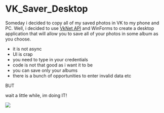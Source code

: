 # VK_Saver_Desktop

Someday i decided to copy all of my saved photos in VK to my phone and PC. Well, i decided to use <a href = "https://vknet.github.io/vk/">VkNet API</a> and WinForms to create a desktop application that will allow you to save all of your photos in some album as you choose. 
- it is not async
- UI is crap
- you need to type in your credentials 
- code is not that good as i want it to be
- you can save only your albums
- there is a bunch of opportunities to enter invalid data etc


BUT

wait a little while, im doing IT!

<img src = "https://pp.vk.me/c638725/v638725859/b371/UbqA4nXHGJw.jpg"></img>

